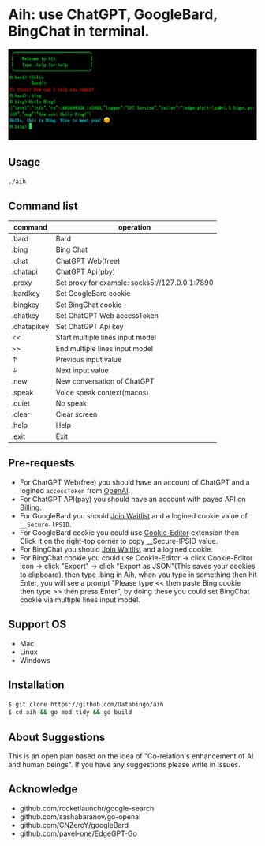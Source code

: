 # Aih: use ChatGPT, GoogleBard, BingChat in terminal. 

![screenshot](aih.png)

## Usage
```bash
./aih
```
## Command list
|command   | operation|
|----------|----------|
|.bard      | Bard|
|.bing      | Bing Chat|
|.chat      | ChatGPT Web(free)|
|.chatapi   | ChatGPT Api(pby)|
|.proxy     | Set proxy for example: socks5://127.0.0.1:7890|
|.bardkey   | Set GoogleBard cookie|
|.bingkey   | Set BingChat cookie|
|.chatkey   | Set ChatGPT Web accessToken|
|.chatapikey| Set ChatGPT Api key|
|<<         | Start multiple lines input model|
|>>         | End multiple lines input model|
|↑          | Previous input value|
|↓          | Next input value|
|.new       | New conversation of ChatGPT|
|.speak     | Voice speak context(macos)|
|.quiet     | No speak |
|.clear     | Clear screen|
|.help      | Help|
|.exit      | Exit|

## Pre-requests
- For ChatGPT Web(free) you should have an account of ChatGPT and a logined `accessToken` from [OpenAI](https://chat.openai.com/api/auth/session).
- For ChatGPT API(pay) you should have an account with payed API on [Billing](https://platform.openai.com/account/billing/overview). 
- For GoogleBard you should [Join Waitlist](https://bard.google.com) and a logined cookie value of `__Secure-lPSID`.
- For GoogleBard cookie you could use [Cookie-Editor](https://cookie-editor.cgagnier.ca) extension then Click it on the right-top corner to copy __Secure-lPSID value.
- For BingChat you should [Join Waitlist](https://bing.com/new) and a logined cookie.
- For BingChat cookie you could use Cookie-Editor -> click Cookie-Editor icon -> click "Export" -> click "Export as JSON"(This saves your cookies to clipboard), then type .bing in Aih, when you type in something then hit Enter, you will see a prompt "Please type << then paste Bing cookie then type >> then press Enter", by doing these you could set BingChat cookie via multiple lines input model.

## Support OS
- Mac
- Linux
- Windows

## Installation
```bash
$ git clone https://github.com/Databingo/aih
$ cd aih && go mod tidy && go build 
```
## About Suggestions
This is an open plan based on the idea of "Co-relation's enhancement of AI and human beings".
If you have any suggestions please write in Issues.

## Acknowledge
- github.com/rocketlaunchr/google-search
- github.com/sashabaranov/go-openai 
- github.com/CNZeroY/googleBard
- github.com/pavel-one/EdgeGPT-Go
